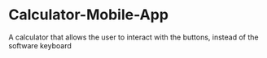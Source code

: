 # Calculator-Mobile-App
A  calculator that allows the user to interact with the buttons, instead of the software keyboard
